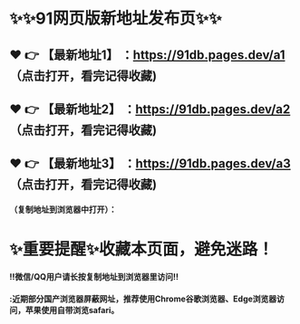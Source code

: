 # :sparkles::sparkles:91网页版新地址发布页:sparkles::sparkles:

 :heart: :point_right: 【最新地址1】 ：https://91db.pages.dev/a1 （点击打开，看完记得收藏)
 ------
 :heart: :point_right: 【最新地址2】 ：https://91db.pages.dev/a2 （点击打开，看完记得收藏)
 ------
 :heart: :point_right: 【最新地址3】 ：https://91db.pages.dev/a3 （点击打开，看完记得收藏)
 ------


#### （复制地址到浏览器中打开）：
# :sparkles:重要提醒:sparkles:收藏本页面，避免迷路！
#### ‼️微信/QQ用户请长按复制地址到浏览器里访问‼
#### :近期部分国产浏览器屏蔽网址，推荐使用Chrome谷歌浏览器、Edge浏览器访问，苹果使用自带浏览safari。
